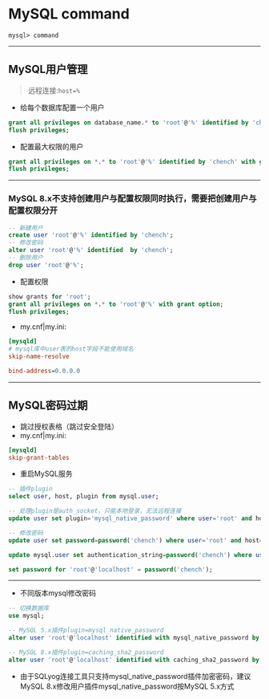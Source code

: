 # MySQL command

`mysql> command`

---
## MySQL用户管理
> 远程连接:`host=%`

- 给每个数据库配置一个用户
```sql
grant all privileges on database_name.* to 'root'@'%' identified by 'chench' with grant option;
flush privileges;
```

- 配置最大权限的用户
```sql
grant all privileges on *.* to 'root'@'%' identified by 'chench' with grant option;
flush privileges;
```

---
### MySQL 8.x不支持创建用户与配置权限同时执行，需要把创建用户与配置权限分开

```sql
-- 新建用户
create user 'root'@'%' identified by 'chench';
-- 修改密码
alter user 'root'@'%' identified  by 'chench';
-- 删除用户
drop user 'root'@'%';
```

- 配置权限
```sql
show grants for 'root';
grant all privileges on *.* to 'root'@'%' with grant option;
flush privileges;
```

- my.cnf|my.ini:
```ini
[mysqld]
# mysql库中user表的host字段不能使用域名
skip-name-resolve

bind-address=0.0.0.0
```


---

## MySQL密码过期

- 跳过授权表格（跳过安全登陆）
- my.cnf|my.ini:
```ini
[mysqld]
skip-grant-tables
```
- 重启MySQL服务
```sql
-- 插件plugin
select user, host, plugin from mysql.user;

-- 处理plugin是auth_socket，只能本地登录，无法远程连接
update user set plugin='mysql_native_password' where user='root' and host='localhost';

-- 修改密码
update user set password=password('chench') where user='root' and host='localhost';

update mysql.user set authentication_string=password('chench') where user='root';

set password for 'root'@'localhost' = password('chench');

```

---
- 不同版本mysql修改密码
```sql
-- 切换数据库
use mysql;

-- MySQL 5.x插件plugin=mysql_native_password
alter user 'root'@'localhost' identified with mysql_native_password by 'chench';

-- MySQL 8.x插件plugin=caching_sha2_password
alter user 'root'@'localhost' identified with caching_sha2_password by 'chench';
```

- 由于SQLyog连接工具只支持mysql_native_password插件加密密码，建议MySQL 8.x修改用户插件mysql_native_password按MySQL 5.x方式



